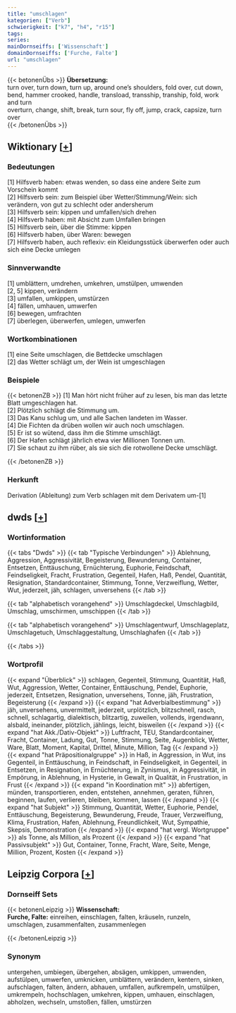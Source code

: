 ```yaml
---
title: "umschlagen"
kategorien: ["Verb"]
schwierigkeit: ["k7", "h4", "r15"]
tags:
series:
mainDornseiffs: ['Wissenschaft']
domainDornseiffs: ['Furche, Falte']
url: "umschlagen"
---
```


{{< betonenÜbs >}}
**Übersetzung:**  
turn over, turn down, turn up, around one’s shoulders, fold over, cut down, bend, hammer crooked, handle, transload, transship, tranship, fold, work and turn  
overturn, change, shift, break, turn sour, fly off, jump, crack, capsize, turn  over  
{{< /betonenÜbs >}}

## Wiktionary [[+](https://de.wiktionary.org/wiki/umschlagen)]

### Bedeutungen
[1] Hilfsverb haben: etwas wenden, so dass eine andere Seite zum Vorschein kommt  
[2] Hilfsverb sein: zum Beispiel über Wetter/Stimmung/Wein: sich verändern, von gut zu schlecht oder andersherum  
[3] Hilfsverb sein: kippen und umfallen/sich drehen  
[4] Hilfsverb haben: mit Absicht zum Umfallen bringen  
[5] Hilfsverb sein, über die Stimme: kippen  
[6] Hilfsverb haben, über Waren: bewegen  
[7] Hilfsverb haben, auch reflexiv: ein Kleidungsstück überwerfen oder auch sich eine Decke umlegen  

### Sinnverwandte
[1] umblättern, umdrehen, umkehren, umstülpen, umwenden  
[2, 5] kippen, verändern  
[3] umfallen, umkippen, umstürzen  
[4] fällen, umhauen, umwerfen  
[6] bewegen, umfrachten  
[7] überlegen, überwerfen, umlegen, umwerfen  

### Wortkombinationen
[1] eine Seite umschlagen, die Bettdecke umschlagen  
[2] das Wetter schlägt um, der Wein ist umgeschlagen  

### Beispiele
{{< betonenZB >}}
[1] Man hört nicht früher auf zu lesen, bis man das letzte Blatt umgeschlagen hat.  
[2] Plötzlich schlägt die Stimmung um.  
[3] Das Kanu schlug um, und alle Sachen landeten im Wasser.  
[4] Die Fichten da drüben wollen wir auch noch umschlagen.  
[5] Er ist so wütend, dass ihm die Stimme umschlägt.  
[6] Der Hafen schlägt jährlich etwa vier Millionen Tonnen um.  
[7] Sie schaut zu ihm rüber, als sie sich die rotwollene Decke umschlägt.  

{{< /betonenZB >}}
### Herkunft
Derivation (Ableitung) zum Verb schlagen mit dem Derivatem um-[1]  



## dwds [[+](https://www.dwds.de/wb/umschlagen)]

### Wortinformation
{{< tabs "Dwds" >}}
{{< tab "Typische Verbindungen" >}}
Ablehnung, Aggression, Aggressivität, Begeisterung, Bewunderung, Container, Entsetzen, Enttäuschung, Ernüchterung, Euphorie, Feindschaft, Feindseligkeit, Fracht, Frustration, Gegenteil, Hafen, Haß, Pendel, Quantität, Resignation, Standardcontainer, Stimmung, Tonne, Verzweiflung, Wetter, Wut, jederzeit, jäh, schlagen, unversehens
{{< /tab >}}

{{< tab "alphabetisch vorangehend" >}}
Umschlagdeckel, Umschlagbild, Umschlag, umschirmen, umschippen
{{< /tab >}}

{{< tab "alphabetisch vorangehend" >}}
Umschlagentwurf, Umschlageplatz, Umschlagetuch, Umschlaggestaltung, Umschlaghafen
{{< /tab >}}

{{< /tabs >}}

### Wortprofil
{{< expand "Überblick" >}} schlagen, Gegenteil, Stimmung, Quantität, Haß, Wut, Aggression, Wetter, Container, Enttäuschung, Pendel, Euphorie, jederzeit, Entsetzen, Resignation, unversehens, Tonne, jäh, Frustration, Begeisterung {{< /expand >}}
{{< expand "hat Adverbialbestimmung" >}} jäh, unversehens, unvermittelt, jederzeit, urplötzlich, blitzschnell, rasch, schnell, schlagartig, dialektisch, blitzartig, zuweilen, vollends, irgendwann, alsbald, ineinander, plötzlich, jählings, leicht, bisweilen {{< /expand >}}
{{< expand "hat Akk./Dativ-Objekt" >}} Luftfracht, TEU, Standardcontainer, Fracht, Container, Ladung, Gut, Tonne, Stimmung, Seite, Augenblick, Wetter, Ware, Blatt, Moment, Kapital, Drittel, Minute, Million, Tag {{< /expand >}}
{{< expand "hat Präpositionalgruppe" >}} in Haß, in Aggression, in Wut, ins Gegenteil, in Enttäuschung, in Feindschaft, in Feindseligkeit, in Gegenteil, in Entsetzen, in Resignation, in Ernüchterung, in Zynismus, in Aggressivität, in Empörung, in Ablehnung, in Hysterie, in Gewalt, in Qualität, in Frustration, in Frust {{< /expand >}}
{{< expand "in Koordination mit" >}} abfertigen, münden, transportieren, enden, entstehen, annehmen, geraten, führen, beginnen, laufen, verlieren, bleiben, kommen, lassen {{< /expand >}}
{{< expand "hat Subjekt" >}} Stimmung, Quantität, Wetter, Euphorie, Pendel, Enttäuschung, Begeisterung, Bewunderung, Freude, Trauer, Verzweiflung, Klima, Frustration, Hafen, Ablehnung, Freundlichkeit, Wut, Sympathie, Skepsis, Demonstration {{< /expand >}}
{{< expand "hat vergl. Wortgruppe" >}} als Tonne, als Million, als Prozent {{< /expand >}}
{{< expand "hat Passivsubjekt" >}} Gut, Container, Tonne, Fracht, Ware, Seite, Menge, Million, Prozent, Kosten {{< /expand >}}

## Leipzig Corpora [[+](https://corpora.uni-leipzig.de/en/res?word=umschlagen&corpusId=deu_newscrawl-public_2018)]

### Dornseiff Sets
{{< betonenLeipzig >}}
**Wissenschaft:**  
**Furche, Falte:** einreihen, einschlagen, falten, kräuseln, runzeln, umschlagen, zusammenfalten, zusammenlegen  

{{< /betonenLeipzig >}}

### Synonym
untergehen, umbiegen, übergehen, absägen, umkippen, umwenden, aufstülpen, umwerfen, umknicken, umblättern, verändern, kentern, sinken, aufschlagen, falten, ändern, abhauen, umfallen, aufkrempeln, umstülpen, umkrempeln, hochschlagen, umkehren, kippen, umhauen, einschlagen, abholzen, wechseln, umstoßen, fällen, umstürzen

